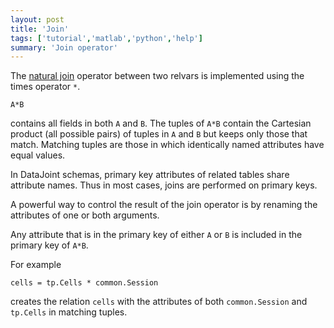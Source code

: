 ```yaml
---
layout: post
title: 'Join'
tags: ['tutorial','matlab','python','help']
summary: 'Join operator'
---
```


The [natural join](http://en.wikipedia.org/wiki/Relational_algebra#Natural_join_.28.E2.8B.88.29) operator between two relvars is implemented using the times operator `*`.

```
A*B
```

contains all fields in both `A` and `B`. The tuples of `A*B` contain the Cartesian product (all possible pairs) of tuples in `A` and `B` but keeps only those that match. Matching tuples are those in which identically named attributes have equal values.

In DataJoint schemas, primary key attributes of related tables share attribute names. Thus in most cases, joins are performed on primary keys. 

A powerful way to control the result of the join operator is by renaming the attributes of one or both arguments.

Any attribute that is in the primary key of either `A` or `B` is included in the primary key of `A*B`.

For example
```
cells = tp.Cells * common.Session
```
creates the relation `cells` with the attributes of both `common.Session` and `tp.Cells` in matching tuples.


